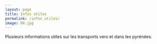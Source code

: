 ```yaml
---
layout: page
title: Infos utiles
permalink: /infos_utiles/
image: 08.jpg
---
```


Plusieurs informations utiles sur les transports vers et dans les pyrénées.
